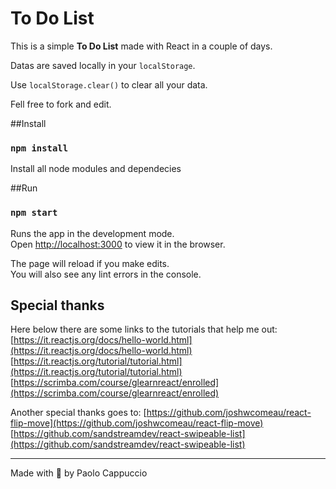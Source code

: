 # To Do List

This is a simple **To Do List** made with React in a couple of days.

Datas are saved locally in your `localStorage`.

Use `localStorage.clear()` to clear all your data.

Fell free to fork and edit.

##Install

### `npm install`

Install all node modules and dependecies

##Run

### `npm start`

Runs the app in the development mode.<br />
Open [http://localhost:3000](http://localhost:3000) to view it in the browser.

The page will reload if you make edits.<br />
You will also see any lint errors in the console.

## Special thanks

Here below there are some links to the tutorials that help me out:
[https://it.reactjs.org/docs/hello-world.html](https://it.reactjs.org/docs/hello-world.html)
[https://it.reactjs.org/tutorial/tutorial.html](https://it.reactjs.org/tutorial/tutorial.html)
[https://scrimba.com/course/glearnreact/enrolled](https://scrimba.com/course/glearnreact/enrolled)

Another special thanks goes to:
[https://github.com/joshwcomeau/react-flip-move](https://github.com/joshwcomeau/react-flip-move)
[https://github.com/sandstreamdev/react-swipeable-list](https://github.com/sandstreamdev/react-swipeable-list)

---

Made with :blue_heart: by Paolo Cappuccio

